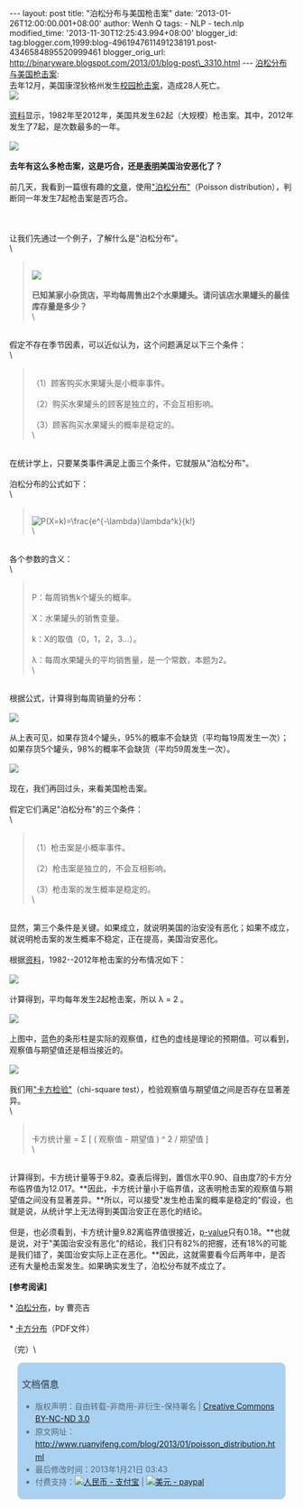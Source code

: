 --- layout: post title: "泊松分布与美国枪击案" date:
'2013-01-26T12:00:00.001+08:00' author: Wenh Q tags: - NLP - tech.nlp
modified\_time: '2013-11-30T12:25:43.994+08:00' blogger\_id:
tag:blogger.com,1999:blog-4961947611491238191.post-4346584895520999461
blogger\_orig\_url:
http://binaryware.blogspot.com/2013/01/blog-post\_3310.html ---
[泊松分布与美国枪击案](http://www.ruanyifeng.com/blog/2013/01/poisson_distribution.html):\
去年12月，美国康涅狄格州发生[校园枪击案](http://news.qq.com/a/20121215/000199.htm)，造成28人死亡。\
![](http://image.beekka.com/blog/201301/bg2013010801.jpg)\
\
[资料](http://www.motherjones.com/politics/2012/07/mass-shootings-map?page=2)显示，1982年至2012年，美国共发生62起（大规模）枪击案。其中，2012年发生了7起，是次数最多的一年。\
\
![](http://image.beekka.com/blog/201301/bg2013010802.jpg)\
\
**去年有这么多枪击案，这是巧合，还是[表明](http://www.tnr.com/blog/plank/111149/why-are-mass-shootings-the-rise)美国治安恶化了？**\
\
前几天，我看到一篇很有趣的[文章](http://www.empiricalzeal.com/2012/12/24/are-mass-shootings-really-random-events-a-look-at-the-us-numbers/)，使用["泊松分布"](http://zh.wikipedia.org/zh-cn/%E6%B3%8A%E6%9D%BE%E5%88%86%E4%BD%88)（Poisson
distribution），判断同一年发生7起枪击案是否巧合。\
\
\
\
让我们先通过一个例子，了解什么是"泊松分布"。\
\

> \
> ![](http://image.beekka.com/blog/201301/bg2013010803.jpg)\
> \
> **已知某家小杂货店，平均每周售出2个水果罐头。请问该店水果罐头的最佳库存量是多少？**\
> \

\
假定不存在季节因素，可以近似认为，这个问题满足以下三个条件：\
\

> \
> （1）顾客购买水果罐头是小概率事件。\
> \
> （2）购买水果罐头的顾客是独立的，不会互相影响。\
> \
> （3）顾客购买水果罐头的概率是稳定的。\
> \

\
在统计学上，只要某类事件满足上面三个条件，它就服从"泊松分布"。\
\
泊松分布的公式如下：\
\

> \
> ![P(X=k)=\\frac{e\^{-\\lambda}\\lambda\^k}{k!}](http://upload.wikimedia.org/math/9/f/a/9fa6dab1d04c709f1502cd54fdd43de7.png)\
> \

\
各个参数的含义：\
\

> \
> P：每周销售k个罐头的概率。\
> \
> X：水果罐头的销售变量。\
> \
> k：X的取值（0，1，2，3...）。\
> \
> λ：每周水果罐头的平均销售量，是一个常数，本题为2。\
> \

\
根据公式，计算得到每周销量的分布：\
\
![](http://image.beekka.com/blog/201301/bg2013010804.png)\
\
从上表可见，如果存货4个罐头，95%的概率不会缺货（平均每19周发生一次）；如果存货5个罐头，98%的概率不会缺货（平均59周发生一次）。\
\
![](http://image.beekka.com/blog/201301/bg2013010805.jpg)\
\
现在，我们再回过头，来看美国枪击案。\
\
假定它们满足"泊松分布"的三个条件：\
\

> \
> （1）枪击案是小概率事件。\
> \
> （2）枪击案是独立的，不会互相影响。\
> \
> （3）枪击案的发生概率是稳定的。\
> \

\
显然，第三个条件是关键。如果成立，就说明美国的治安没有恶化；如果不成立，就说明枪击案的发生概率不稳定，正在提高，美国治安恶化。\
\
根据[资料](http://www.motherjones.com/politics/2012/07/mass-shootings-map?page=2)，1982--2012年枪击案的分布情况如下：\
\
![](http://image.beekka.com/blog/201301/bg2013010806.png)\
\
计算得到，平均每年发生2起枪击案，所以 λ = 2 。\
\
![](http://image.beekka.com/blog/201301/bg2013010807.png)\
\
上图中，蓝色的条形柱是实际的观察值，红色的虚线是理论的预期值。可以看到，观察值与期望值还是相当接近的。\
\
![](http://image.beekka.com/blog/201301/bg2013010808.png)\
\
我们用["卡方检验"](http://en.wikipedia.org/wiki/Pearson%27s_chi-squared_test)（chi-square
test），检验观察值与期望值之间是否存在显著差异。\
\

> \
> 卡方统计量 = Σ \[ ( 观察值 - 期望值 ) \^ 2 / 期望值 \]\
> \

\
计算得到，卡方统计量等于9.82。查表后得到，置信水平0.90、自由度7的卡方分布临界值为12.017。**因此，卡方统计量小于临界值，这表明枪击案的观察值与期望值之间没有显著差异。**所以，可以接受"发生枪击案的概率是稳定的"假设，也就是说，从统计学上无法得到美国治安正在恶化的结论。\
\
但是，也必须看到，卡方统计量9.82离临界值很接近，[p-value](http://en.wikipedia.org/wiki/P-value)只有0.18。**也就是说，对于"美国治安没有恶化"的结论，我们只有82%的把握，还有18%的可能是我们错了，美国治安实际上正在恶化。**因此，这就需要看今后两年中，是否还有大量枪击案发生。如果确实发生了，泊松分布就不成立了。\
\
**\[参考阅读\]**\
\
\*
[泊松分布](http://episte.math.ntu.edu.tw/articles/sm/sm_16_07_1/index.html)，by
曹亮吉\
\
\*
[卡方分布](http://openinfo.npust.edu.tw/agriculture/npus12/jj/agr10ch10.pdf)（PDF文件）\
\
（完）\

<div
style="background-color: #aad2f0; border-radius: 10px; border: 1px solid #d3d3d3; color: #556677; line-height: 160%; margin: 1em; padding: 0.3em 0.5em;">

### 文档信息

-   版权声明：自由转载-非商用-非衍生-保持署名 | [Creative Commons
    BY-NC-ND
    3.0](http://creativecommons.org/licenses/by-nc-nd/3.0/deed.zh)
-   原文网址：<http://www.ruanyifeng.com/blog/2013/01/poisson_distribution.html>
-   最后修改时间：2013年1月21日 03:43
-   付费支持：[![人民币 -
    支付宝](http://www.ruanyifeng.com/blog/images/rmb_32.png "人民币")](https://me.alipay.com/ruanyf)
    | [![美元 -
    paypal](http://www.ruanyifeng.com/blog/images/dollar_32.png "美元")](https://www.paypal.com/cgi-bin/webscr?cmd=_xclick&business=yifeng.ruan@gmail.com&currency_code=USD&amount=0.99&return=http://www.ruanyifeng.com/thank.html&item_name=Ruan%20YiFeng%27s%20Blog&undefined_quantity=1&no_note=0)

</div>

<div
style="border-radius: 10px; color: #556677; line-height: 160%; margin: 1em; padding: 0.3em 0.5em;">

</div>
